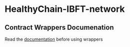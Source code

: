 # HealthyChain-IBFT-network
## Contract Wrappers Documenation
Read the [documentation](https://github.com/vladasecret/HealthyChain-IBFT-network/) before using wrappers
